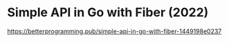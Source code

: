 # Simple API in Go with Fiber (2022)
https://betterprogramming.pub/simple-api-in-go-with-fiber-1449198e0237
